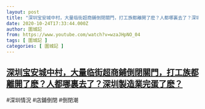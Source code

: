 ```yaml
---
layout: post
title: "深圳宝安城中村，大量临街超商鋪倒閉關門，打工族都離開了麽？人都哪裏去了？深圳製造業完蛋了麽？"
date: 2020-10-24T17:33:44.000Z
author: 圍城記
from: https://www.youtube.com/watch?v=wzaJHpNO_04
tags: [ 圍城記 ]
categories: [ 圍城記 ]
---
```

<!--1603560824000-->
[深圳宝安城中村，大量临街超商鋪倒閉關門，打工族都離開了麽？人都哪裏去了？深圳製造業完蛋了麽？](https://www.youtube.com/watch?v=wzaJHpNO_04)
------

<div>
#深圳情況 #店鋪倒閉 #倒閉潮
</div>
